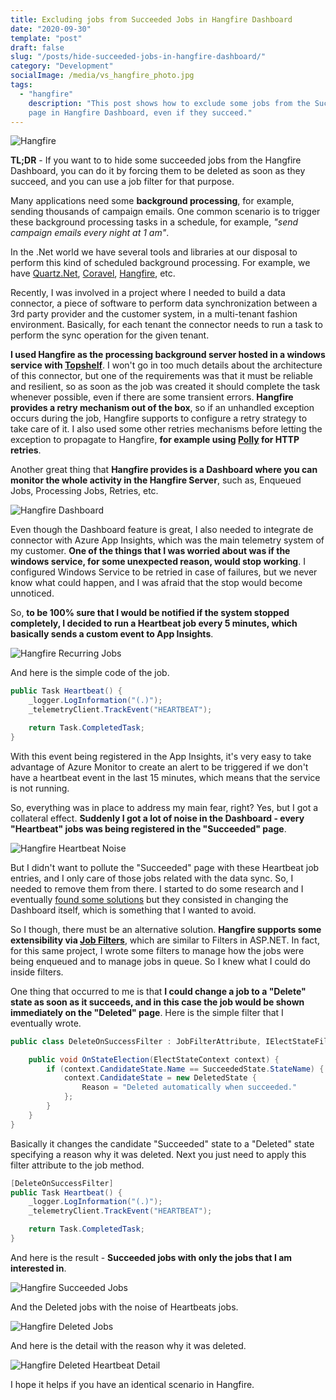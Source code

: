 ```yaml
---
title: Excluding jobs from Succeeded Jobs in Hangfire Dashboard
date: "2020-09-30"
template: "post"
draft: false
slug: "/posts/hide-succeeded-jobs-in-hangfire-dashboard/"
category: "Development"
socialImage: /media/vs_hangfire_photo.jpg
tags:
  - "hangfire"
    description: "This post shows how to exclude some jobs from the Succeeded
    page in Hangfire Dashboard, even if they succeed."
---
```


![Hangfire](./vs_hangfire_photo.jpg)

**TL;DR** - If you want to to hide some succeeded jobs from the Hangfire
Dashboard, you can do it by forcing them to be deleted as soon as they succeed,
and you can use a job filter for that purpose.

Many applications need some **background processing**, for example,  sending
thousands of campaign emails. One common scenario is to trigger these background
processing tasks in a schedule, for example, *"send campaign emails every night
at 1 am"*.

In the .Net world we have several tools and libraries at our disposal to perform
this kind of scheduled background processing. For example, we have
[Quartz.Net](https://www.quartz-scheduler.net/),
[Coravel](https://docs.coravel.net/), [Hangfire](https://www.hangfire.io/), etc.

Recently, I was involved in a project where I needed to build a data connector,
a piece of software to perform data synchronization between a 3rd party provider
and the customer system, in a multi-tenant fashion environment. Basically, for
each tenant the connector needs to run a task to perform the sync operation for
the given tenant.

**I used Hangfire as the processing background server hosted in a windows
service with [Topshelf](https://github.com/Topshelf/Topshelf)**. I won't go in
too much details about the architecture of this connector, but one of the
requirements was that it must be reliable and resilient, so as soon as the job
was created it should complete the task whenever possible, even if there are
some transient errors. **Hangfire provides a retry mechanism out of the box**,
so if an unhandled exception occurs during the job, Hangfire supports to
configure a retry strategy to take care of it. I also used some other retries
mechanisms before letting the exception to propagate to Hangfire, **for example
using [Polly](https://github.com/App-vNext/Polly) for HTTP retries**.

Another great thing that **Hangfire provides is a Dashboard where you can
monitor the whole activity in the Hangfire Server**, such as, Enqueued Jobs,
Processing Jobs, Retries, etc.

![Hangfire Dashboard](./Hangfire_dashboard.png)

Even though the Dashboard feature is great, I also needed to integrate de
connector with Azure App Insights, which was the main telemetry system of my
customer. **One of the things that I was worried about was if the windows
service, for some unexpected reason, would stop working**. I configured Windows
Service to be retried in case of failures, but we never know what could happen,
and I was afraid that the stop would become unnoticed.

So, **to be 100% sure that I would be notified if the system stopped completely,
I decided to run a Heartbeat job every 5 minutes, which basically sends a custom
event to App Insights**.

![Hangfire Recurring Jobs](hangfire_recurring_heartbeat.png)

And here is the simple code of the job.

```cs
public Task Heartbeat() {
    _logger.LogInformation("(.)");
    _telemetryClient.TrackEvent("HEARTBEAT");

    return Task.CompletedTask;
}
```

With this event being registered in the App Insights, it's very easy to take
advantage of Azure Monitor to create an alert to be triggered if we don't have a
heartbeat event in the last 15 minutes, which means that the service is not
running.

So, everything was in place to address my main fear, right? Yes, but I got a
collateral effect. **Suddenly I got a lot of noise in the Dashboard - every
"Heartbeat" jobs was being registered in the "Succeeded" page**. 

![Hangfire Heartbeat Noise](hangfire_dashboard_heartbeat_noise.png)

But I didn't want to pollute the "Succeeded" page with these Heartbeat job
entries, and I only care of those jobs related with the data sync. So, I needed
to remove them from there. I started to do some research and I eventually [found
some
solutions](https://discuss.hangfire.io/t/hide-certain-jobs-in-dashboard-log/2678/2)
but they consisted in changing the Dashboard itself, which is something that I
wanted to avoid.

So I though, there must be an alternative solution. **Hangfire supports some
extensibility via [Job
Filters](https://docs.hangfire.io/en/latest/extensibility/using-job-filters.html)**,
which are similar  to Filters in ASP.NET. In fact, for this same project, I
wrote some filters to manage how the jobs were being enqueued and to manage jobs
in queue. So I knew what I could do inside filters.

One thing that occurred to me is that **I could change a job to a "Delete" state
as soon as it succeeds, and in this case the job would be shown immediately on
the "Deleted" page**. Here is the simple filter that I eventually wrote.

```cs
public class DeleteOnSuccessFilter : JobFilterAttribute, IElectStateFilter {

    public void OnStateElection(ElectStateContext context) {
        if (context.CandidateState.Name == SucceededState.StateName) {
            context.CandidateState = new DeletedState {
                Reason = "Deleted automatically when succeeded."
            };
        }
    }
}
```

Basically it changes the candidate "Succeeded" state to a "Deleted" state
specifying a reason why it was deleted. Next you just need to apply this filter
attribute to the job method.

```cs
[DeleteOnSuccessFilter]
public Task Heartbeat() {
    _logger.LogInformation("(.)");
    _telemetryClient.TrackEvent("HEARTBEAT");

    return Task.CompletedTask;
}
```

And here is the result - **Succeeded jobs with only the jobs that I am
interested in**.

![Hangfire Succeeded Jobs](hangfire_succeeded_job_clean.png)

And the Deleted jobs with the noise of Heartbeats jobs.

![Hangfire Deleted Jobs](Hangfire_Dashboar_Delete_Heartbeat_Jobs.png)

And here is the detail with the reason why it was deleted.

![Hangfire Deleted Heartbeat Detail](Hangfire_deleted_heartbeat_detail.png)

I hope it helps if you have an identical scenario in Hangfire.
